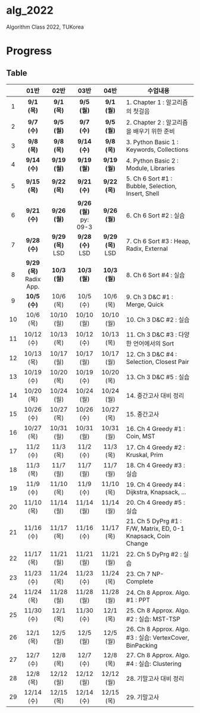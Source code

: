 # alg_2022
Algorithm Class 2022, TUKorea

# Progress

## Table

|    | 01반 | 02반 | 03반 | 04반 | 수업내용 |
| :---: | :---: | :---: | :---: | :---: | --- |
| 1 | **9/1 (목)** | **9/1 (목)** | **9/5 (월)** | **9/1 (월)** | 1. Chapter 1 : 알고리즘의 첫걸음 | 
| 2 | **9/7 (수)** | **9/5 (월)** | **9/7 (수)** | **9/5 (월)** | 2. Chapter 2 : 알고리즘을 배우기 위한 준비 | 
| 3 | **9/8 (목)** | **9/8 (목)** | **9/14 (수)** | **9/8 (목)** | 3. Python Basic 1 : Keywords, Collections | 
| 4 | **9/14 (수)** | **9/19 (월)** | **9/19 (월)** | **9/19 (월)** | 4. Python Basic 2 : Module, Libraries | 
| 5 | **9/15 (목)** | **9/22 (목)** | **9/21 (수)** | **9/22 (목)** | 5. Ch 6 Sort #1 : Bubble, Selection, Insert, Shell | 
| 6 | **9/21 (수)** | **9/26 (월)** | **9/26 (월)** <br/> py: 09-3 | **9/26 (월)** | 6. Ch 6 Sort #2 : 실습 | 
| 7 | **9/28 (수)** | **9/29 (목)** <br/>LSD | **9/28 (수)** <br/> LSD | **9/29 (목)** <br/>LSD | 7. Ch 6 Sort #3 : Heap, Radix, External | 
| 8 | **9/29 (목)** <br/> Radix App. | **10/3 (월)** | **10/3 (월)** | **10/3 (월)** | 8. Ch 6 Sort #4 : 실습 | 
| 9 | **10/5 (수)** | 10/6 (목) | 10/5 (수) | 10/6 (목) | 9. Ch 3 D&C #1 : Merge, Quick | 
| 10 | 10/6 (목) | 10/10 (월) | 10/10 (월) | 10/10 (월) | 10. Ch 3 D&C #2 : 실습 | 
| 11 | 10/12 (수) | 10/13 (목) | 10/12 (수) | 10/13 (목) | 11. Ch 3 D&C #3 : 다양한 언어에서의 Sort | 
| 12 | 10/13 (목) | 10/17 (월) | 10/17 (월) | 10/17 (월) | 12. Ch 3 D&C #4 : Selection, Closest Pair | 
| 13 | 10/19 (수) | 10/20 (목) | 10/19 (수) | 10/20 (목) | 13. Ch 3 D&C #5 : 실습 | 
| 14 | 10/20 (목) | 10/24 (월) | 10/24 (월) | 10/24 (월) | 14. 중간고사 대비 정리 | 
| 15 | 10/26 (수) | 10/27 (목) | 10/26 (수) | 10/27 (목) | 15. 중간고사 | 
| 16 | 10/27 (목) | 10/31 (월) | 10/31 (월) | 10/31 (월) | 16. Ch 4 Greedy #1 : Coin, MST | 
| 17 | 11/2 (수) | 11/3 (목) | 11/2 (수) | 11/3 (목) | 17. Ch 4 Greedy #2 : Kruskal, Prim | 
| 18 | 11/3 (목) | 11/7 (월) | 11/7 (월) | 11/7 (월) | 18. Ch 4 Greedy #3 : 실습 | 
| 19 | 11/9 (수) | 11/10 (목) | 11/9 (수) | 11/10 (목) | 19. Ch 4 Greedy #4 : Dijkstra, Knapsack, ... | 
| 20 | 11/10 (목) | 11/14 (월) | 11/14 (월) | 11/14 (월) | 20. Ch 4 Greedy #5 : 실습 | 
| 21 | 11/16 (수) | 11/17 (목) | 11/16 (수) | 11/17 (목) | 21. Ch 5 DyPrg #1 : F/W, Matrix, ED, 0-1 Knapsack, Coin Change | 
| 22 | 11/17 (목) | 11/21 (월) | 11/21 (월) | 11/21 (월) | 22. Ch 5 DyPrg #2 : 실습 | 
| 23 | 11/23 (수) | 11/24 (목) | 11/23 (수) | 11/24 (목) | 23. Ch 7 NP-Complete | 
| 24 | 11/24 (목) | 11/28 (월) | 11/28 (월) | 11/28 (월) | 24. Ch 8 Approx. Algo. #1 : PPT | 
| 25 | 11/30 (수) | 12/1 (목) | 11/30 (수) | 12/1 (목) | 25. Ch 8 Approx. Algo. #2 : 실습: MST-TSP | 
| 26 | 12/1 (목) | 12/5 (월) | 12/5 (월) | 12/5 (월) | 26. Ch 8 Approx. Algo. #3 : 실습: VertexCover, BinPacking | 
| 27 | 12/7 (수) | 12/8 (목) | 12/7 (수) | 12/8 (목) | 27. Ch 8 Approx. Algo. #4 : 실습: Clustering | 
| 28 | 12/8 (목) | 12/12 (월) | 12/12 (월) | 12/12 (월) | 28. 기말고사 대비 정리 | 
| 29 | 12/14 (수) | 12/15 (목) | 12/14 (수) | 12/15 (목) | 29. 기말고사 | 
